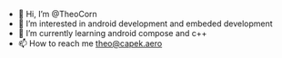 - 👋 Hi, I’m @TheoCorn
- 👀 I’m interested in android development and embeded development
- 🌱 I’m currently learning android compose and c++
- 📫 How to reach me theo@capek.aero

<!---
TheoCorn/TheoCorn is a ✨ special ✨ repository because its `README.md` (this file) appears on your GitHub profile.
You can click the Preview link to take a look at your changes.
--->
